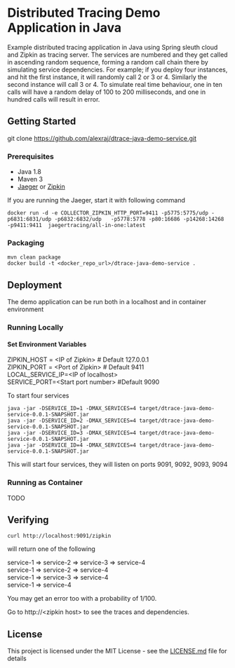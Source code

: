 # Distributed Tracing Demo Application in Java

Example distributed tracing application in Java using Spring sleuth cloud and Zipkin as tracing server. The services are numbered and they get called in ascending random sequence, forming a random call chain there by simulating service dependencies. For example; if you deploy four instances, and hit the first instance, it will randomly call 2 or 3 or 4. Similarly the second instance will call 3 or 4. To simulate real time behaviour, one in ten calls will have a random delay of 100 to 200 milliseconds, and one in hundred calls will result in error.

## Getting Started

git clone https://github.com/alexraj/dtrace-java-demo-service.git

### Prerequisites

- Java 1.8  
- Maven 3  
- [Jaeger](https://github.com/jaegertracing/jaeger) or [Zipkin](https://zipkin.io/pages/quickstart)
  
If you are running the Jaeger, start it with following command  
```
docker run -d -e COLLECTOR_ZIPKIN_HTTP_PORT=9411 -p5775:5775/udp -p6831:6831/udp -p6832:6832/udp   -p5778:5778 -p80:16686 -p14268:14268 -p9411:9411  jaegertracing/all-in-one:latest
```

### Packaging

```
mvn clean package
docker build -t <docker_repo_url>/dtrace-java-demo-service .
```

## Deployment

The demo application can be run both in a localhost and in container environment

### Running Locally

#### Set Environment Variables
ZIPKIN_HOST = \<IP of Zipkin\>  # Default 127.0.0.1  
ZIPKIN_PORT = \<Port of Zipkin\> # Default 9411  
LOCAL_SERVICE_IP=\<IP of localhost\>  
SERVICE_PORT=\<Start port number\> #Default 9090  
  
To start four services  

```
java -jar -DSERVICE_ID=1 -DMAX_SERVICES=4 target/dtrace-java-demo-service-0.0.1-SNAPSHOT.jar
java -jar -DSERVICE_ID=2 -DMAX_SERVICES=4 target/dtrace-java-demo-service-0.0.1-SNAPSHOT.jar
java -jar -DSERVICE_ID=3 -DMAX_SERVICES=4 target/dtrace-java-demo-service-0.0.1-SNAPSHOT.jar
java -jar -DSERVICE_ID=4 -DMAX_SERVICES=4 target/dtrace-java-demo-service-0.0.1-SNAPSHOT.jar

```
This will start four services, they will listen on ports 9091, 9092, 9093, 9094

### Running as Container
TODO

## Verifying
```
curl http://localhost:9091/zipkin
```
will return one of the following  
  
service-1 => service-2 => service-3 => service-4  
service-1 => service-2 => service-4  
service-1 => service-3 => service-4  
service-1 => service-4  

You may get an error too with a probability of 1/100.

Go to http://\<zipkin host\> to see the traces and dependencies.

## License

This project is licensed under the MIT License - see the [LICENSE.md](LICENSE.md) file for details

